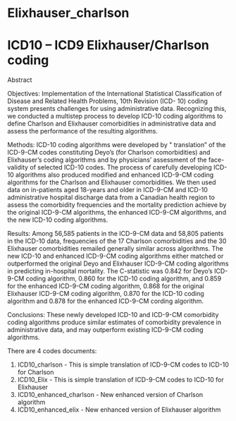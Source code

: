# Elixhauser_charlson

# ICD10 – ICD9 Elixhauser/Charlson coding

Abstract

Objectives: Implementation of the International Statistical Classification of Disease and Related Health Problems, 10th Revision (ICD- 10) coding system presents challenges for using administrative data. Recognizing this, we conducted a multistep process to develop ICD-10 coding algorithms to define Charlson and Elixhauser comorbidities in administrative data and assess the performance of the resulting algorithms.

Methods: ICD-10 coding algorithms were developed by " translation” of the ICD-9-CM codes constituting Deyo’s (for Charlson comorbidities) and Elixhauser’s coding algorithms and by physicians’ assessment of the face-validity of selected ICD-10 codes. The process of carefully developing ICD-10 algorithms also produced modified and enhanced ICD-9-CM coding algorithms for the Charlson and Elixhauser comorbidities. We then used data on in-patients aged 18-years and older in ICD-9-CM and ICD-10 administrative hospital discharge data from a Canadian health region to assess the comorbidity frequencies and the mortality prediction achieve by the original ICD-9-CM algorithms, the enhanced ICD-9-CM algorithms, and the new ICD-10 coding algorithms.

Results: Among 56,585 patients in the ICD-9-CM data and 58,805 patients in the ICD-10 data, frequencies of the 17 Charlson comorbidities and the 30 Elixhauser comorbidities remailed generally similar across algorithms. The new ICD-10 and enhanced ICD-9-CM coding algorithms either matched or outperformed the original Deyo and Elixhauser ICD-9-CM coding algorithms in predicting in-hospital mortality. The C-statistic was 0.842 for Deyo’s ICD-9-CM coding algorithm, 0.860 for the ICD-10 coding algorithm, and 0.859 for the enhanced ICD-9-CM coding algorithm, 0.868 for the original Elixhauser ICD-9-CM coding algorithm, 0.870 for the ICD-10 coding algorithm and 0.878 for the enhanced ICD-9-CM cording algorithm.

Conclusions: These newly developed ICD-10 and ICD-9-CM comorbidity coding algorithms produce similar estimates of comorbidity prevalence in administrative data, and may outperform existing ICD-9-CM coding algorithms.

There are 4 codes documents:

1. ICD10_charlson - This is simple translation of ICD-9-CM codes to ICD-10 for Charlson
2. ICD10_Elix - This is simple translation of ICD-9-CM codes to ICD-10 for Elixhauser
3. ICD10_enhanced_charlson - New enhanced version of Charlson algorithm
4. ICD10_enhanced_elix - New enhanced version of Elixhauser algorithm
